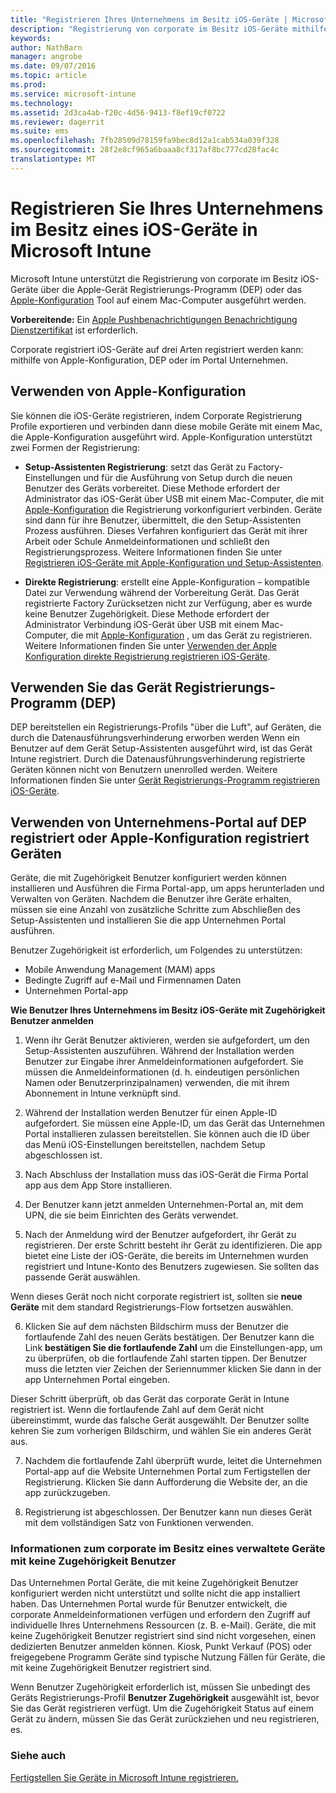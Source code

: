 ```yaml
---
title: "Registrieren Ihres Unternehmens im Besitz iOS-Geräte | Microsoft Intune"
description: "Registrierung von corporate im Besitz iOS-Geräte mithilfe des Apple-Gerät Registrierungs-Programm (DEP) oder Apple-Konfiguration"
keywords: 
author: NathBarn
manager: angrobe
ms.date: 09/07/2016
ms.topic: article
ms.prod: 
ms.service: microsoft-intune
ms.technology: 
ms.assetid: 2d3ca4ab-f20c-4d56-9413-f8ef19cf0722
ms.reviewer: dagerrit
ms.suite: ems
ms.openlocfilehash: 7fb28509d78159fa9bec8d12a1cab534a039f328
ms.sourcegitcommit: 28f2e8cf965a6baaa8cf317af8bc777cd28fac4c
translationtype: MT
---
```

# Registrieren Sie Ihres Unternehmens im Besitz eines iOS-Geräte in Microsoft Intune
Microsoft Intune unterstützt die Registrierung von corporate im Besitz iOS-Geräte über die Apple-Gerät Registrierungs-Programm (DEP) oder das [Apple-Konfiguration](http://go.microsoft.com/fwlink/?LinkId=518017) Tool auf einem Mac-Computer ausgeführt werden.

**Vorbereitende:** Ein [Apple Pushbenachrichtigungen Benachrichtigung Dienstzertifikat](set-up-ios-and-mac-management-with-microsoft-intune.md) ist erforderlich.

Corporate registriert iOS-Geräte auf drei Arten registriert werden kann: mithilfe von Apple-Konfiguration, DEP oder im Portal Unternehmen.

## Verwenden von Apple-Konfiguration

Sie können die iOS-Geräte registrieren, indem Corporate Registrierung Profile exportieren und verbinden dann diese mobile Geräte mit einem Mac, die Apple-Konfiguration ausgeführt wird. Apple-Konfiguration unterstützt zwei Formen der Registrierung:

- **Setup-Assistenten Registrierung**: setzt das Gerät zu Factory-Einstellungen und für die Ausführung von Setup durch die neuen Benutzer des Geräts vorbereitet. Diese Methode erfordert der Administrator das iOS-Gerät über USB mit einem Mac-Computer, die mit [Apple-Konfiguration](http://go.microsoft.com/fwlink/?LinkId=518017) die Registrierung vorkonfiguriert verbinden. Geräte sind dann für ihre Benutzer, übermittelt, die den Setup-Assistenten Prozess ausführen. Dieses Verfahren konfiguriert das Gerät mit ihrer Arbeit oder Schule Anmeldeinformationen und schließt den Registrierungsprozess. Weitere Informationen finden Sie unter [Registrieren iOS-Geräte mit Apple-Konfiguration und Setup-Assistenten](ios-setup-assistant-enrollment-in-microsoft-intune.md).

- **Direkte Registrierung**: erstellt eine Apple-Konfiguration – kompatible Datei zur Verwendung während der Vorbereitung Gerät. Das Gerät registrierte Factory Zurücksetzen nicht zur Verfügung, aber es wurde keine Benutzer Zugehörigkeit. Diese Methode erfordert der Administrator Verbindung iOS-Gerät über USB mit einem Mac-Computer, die mit [Apple-Konfiguration](http://go.microsoft.com/fwlink/?LinkId=518017) , um das Gerät zu registrieren. Weitere Informationen finden Sie unter [Verwenden der Apple Konfiguration direkte Registrierung registrieren iOS-Geräte](ios-direct-enrollment-in-microsoft-intune.md).

## Verwenden Sie das Gerät Registrierungs-Programm (DEP)
DEP bereitstellen ein Registrierungs-Profils "über die Luft", auf Geräten, die durch die Datenausführungsverhinderung erworben werden Wenn ein Benutzer auf dem Gerät Setup-Assistenten ausgeführt wird, ist das Gerät Intune registriert.  Durch die Datenausführungsverhinderung registrierte Geräten können nicht von Benutzern unenrolled werden. Weitere Informationen finden Sie unter [Gerät Registrierungs-Programm registrieren iOS-Geräte](ios-device-enrollment-program-in-microsoft-intune.md).

## Verwenden von Unternehmens-Portal auf DEP registriert oder Apple-Konfiguration registriert Geräten

Geräte, die mit Zugehörigkeit Benutzer konfiguriert werden können installieren und Ausführen die Firma Portal-app, um apps herunterladen und Verwalten von Geräten. Nachdem die Benutzer ihre Geräte erhalten, müssen sie eine Anzahl von zusätzliche Schritte zum Abschließen des Setup-Assistenten und installieren Sie die app Unternehmen Portal ausführen.

Benutzer Zugehörigkeit ist erforderlich, um Folgendes zu unterstützen:
  - Mobile Anwendung Management (MAM) apps
  - Bedingte Zugriff auf e-Mail und Firmennamen Daten
  - Unternehmen Portal-app

**Wie Benutzer Ihres Unternehmens im Besitz iOS-Geräte mit Zugehörigkeit Benutzer anmelden**
1. Wenn ihr Gerät Benutzer aktivieren, werden sie aufgefordert, um den Setup-Assistenten auszuführen. Während der Installation werden Benutzer zur Eingabe ihrer Anmeldeinformationen aufgefordert. Sie müssen die Anmeldeinformationen (d. h. eindeutigen persönlichen Namen oder Benutzerprinzipalnamen) verwenden, die mit ihrem Abonnement in Intune verknüpft sind.

2. Während der Installation werden Benutzer für einen Apple-ID aufgefordert. Sie müssen eine Apple-ID, um das Gerät das Unternehmen Portal installieren zulassen bereitstellen. Sie können auch die ID über das Menü iOS-Einstellungen bereitstellen, nachdem Setup abgeschlossen ist.

3. Nach Abschluss der Installation muss das iOS-Gerät die Firma Portal app aus dem App Store installieren.

4. Der Benutzer kann jetzt anmelden Unternehmen-Portal an, mit dem UPN, die sie beim Einrichten des Geräts verwendet.

5. Nach der Anmeldung wird der Benutzer aufgefordert, ihr Gerät zu registrieren. Der erste Schritt besteht ihr Gerät zu identifizieren. Die app bietet eine Liste der iOS-Geräte, die bereits im Unternehmen wurden registriert und Intune-Konto des Benutzers zugewiesen. Sie sollten das passende Gerät auswählen.

  Wenn dieses Gerät noch nicht corporate registriert ist, sollten sie **neue Geräte** mit dem standard Registrierungs-Flow fortsetzen auswählen.

6. Klicken Sie auf dem nächsten Bildschirm muss der Benutzer die fortlaufende Zahl des neuen Geräts bestätigen. Der Benutzer kann die Link **bestätigen Sie die fortlaufende Zahl** um die Einstellungen-app, um zu überprüfen, ob die fortlaufende Zahl starten tippen. Der Benutzer muss die letzten vier Zeichen der Seriennummer klicken Sie dann in der app Unternehmen Portal eingeben.

  Dieser Schritt überprüft, ob das Gerät das corporate Gerät in Intune registriert ist. Wenn die fortlaufende Zahl auf dem Gerät nicht übereinstimmt, wurde das falsche Gerät ausgewählt. Der Benutzer sollte kehren Sie zum vorherigen Bildschirm, und wählen Sie ein anderes Gerät aus.

7. Nachdem die fortlaufende Zahl überprüft wurde, leitet die Unternehmen Portal-app auf die Website Unternehmen Portal zum Fertigstellen der Registrierung. Klicken Sie dann Aufforderung die Website der, an die app zurückzugeben.

8. Registrierung ist abgeschlossen. Der Benutzer kann nun dieses Gerät mit dem vollständigen Satz von Funktionen verwenden.

### Informationen zum corporate im Besitz eines verwaltete Geräte mit keine Zugehörigkeit Benutzer

Das Unternehmen Portal Geräte, die mit keine Zugehörigkeit Benutzer konfiguriert werden nicht unterstützt und sollte nicht die app installiert haben. Das Unternehmen Portal wurde für Benutzer entwickelt, die corporate Anmeldeinformationen verfügen und erfordern den Zugriff auf individuelle Ihres Unternehmens Ressourcen (z. B. e-Mail). Geräte, die mit keine Zugehörigkeit Benutzer registriert sind sind nicht vorgesehen, einen dedizierten Benutzer anmelden können. Kiosk, Punkt Verkauf (POS) oder freigegebene Programm Geräte sind typische Nutzung Fällen für Geräte, die mit keine Zugehörigkeit Benutzer registriert sind.

Wenn Benutzer Zugehörigkeit erforderlich ist, müssen Sie unbedingt des Geräts Registrierungs-Profil **Benutzer Zugehörigkeit** ausgewählt ist, bevor Sie das Gerät registrieren verfügt. Um die Zugehörigkeit Status auf einem Gerät zu ändern, müssen Sie das Gerät zurückziehen und neu registrieren, es.



### Siehe auch
[Fertigstellen Sie Geräte in Microsoft Intune registrieren.](get-ready-to-enroll-devices-in-microsoft-intune.md)
